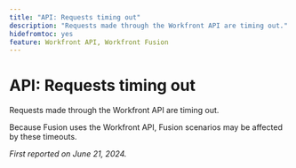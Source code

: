 ```yaml
---
title: "API: Requests timing out"
description: "Requests made through the Workfront API are timing out."
hidefromtoc: yes
feature: Workfront API, Workfront Fusion
---
```


# API: Requests timing out

Requests made through the Workfront API are timing out.

Because Fusion uses the Workfront API, Fusion scenarios may be affected by these timeouts.

_First reported on June 21, 2024._
